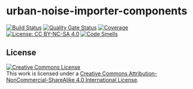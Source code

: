 # urban-noise-importer-components
[![Build Status](https://dev.azure.com/davidpereiracostoya/UrbanNoise/_apis/build/status/urbannoise.urban-noise-importer-components%20(1)?branchName=master)](https://dev.azure.com/davidpereiracostoya/UrbanNoise/_build/latest?definitionId=3&branchName=master)
[![Quality Gate Status](https://sonarcloud.io/api/project_badges/measure?project=urbannoise_urban-noise-importer-components&metric=alert_status)](https://sonarcloud.io/dashboard?id=urbannoise_urban-noise-importer-components)
[![Coverage](https://sonarcloud.io/api/project_badges/measure?project=urbannoise_urban-noise-importer-components&metric=coverage)](https://sonarcloud.io/dashboard?id=urbannoise_urban-noise-importer-components)
[![License: CC BY-NC-SA 4.0](https://img.shields.io/badge/License-CC%20BY--NC--SA%204.0-lightgrey.svg)](https://creativecommons.org/licenses/by-nc-sa/4.0/)
[![Code Smells](https://sonarcloud.io/api/project_badges/measure?project=urbannoise_urban-noise-importer-components&metric=code_smells)](https://sonarcloud.io/dashboard?id=urbannoise_urban-noise-importer-components)

## License

<a rel="license" href="http://creativecommons.org/licenses/by-nc-sa/4.0/"><img alt="Creative Commons License" style="border-width:0" src="https://i.creativecommons.org/l/by-nc-sa/4.0/88x31.png" /></a><br />This work is licensed under a <a rel="license" href="http://creativecommons.org/licenses/by-nc-sa/4.0/">Creative Commons Attribution-NonCommercial-ShareAlike 4.0 International License</a>.
